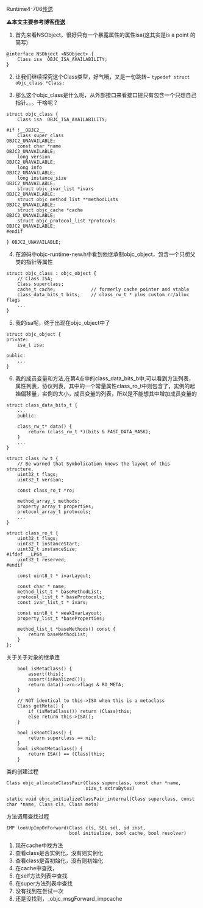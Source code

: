 Runtime4-706[传送](https://opensource.apple.com/tarballs/objc4/)

**:warning:本文主要参考博客[传送](http://zxfcumtcs.github.io/2014/07/08/Objective-c-Object-Model/)**
1. 首先来看NSObject，很好只有一个暴露属性的属性isa(这其实是is a point 的简写)
```
@interface NSObject <NSObject> {
    Class isa  OBJC_ISA_AVAILABILITY;
}
```

2. 让我们继续探究这个Class类型，好气哦，又是一句跳转~
`typedef struct objc_class *Class;`

3. 那么这个objc_class是什么呢，从外部接口来看接口提只有包含一个只想自己指针。。。干啥呢？
```
struct objc_class {
    Class isa  OBJC_ISA_AVAILABILITY;

#if !__OBJC2__
    Class super_class                                        OBJC2_UNAVAILABLE;
    const char *name                                         OBJC2_UNAVAILABLE;
    long version                                             OBJC2_UNAVAILABLE;
    long info                                                OBJC2_UNAVAILABLE;
    long instance_size                                       OBJC2_UNAVAILABLE;
    struct objc_ivar_list *ivars                             OBJC2_UNAVAILABLE;
    struct objc_method_list **methodLists                    OBJC2_UNAVAILABLE;
    struct objc_cache *cache                                 OBJC2_UNAVAILABLE;
    struct objc_protocol_list *protocols                     OBJC2_UNAVAILABLE;
#endif

} OBJC2_UNAVAILABLE;
```

4. 在源码中objc-runtime-new.h中看到他继承制objc_object，包含一个只想父类的指针等属性
```
struct objc_class : objc_object {
    // Class ISA;
    Class superclass;
    cache_t cache;             // formerly cache pointer and vtable
    class_data_bits_t bits;    // class_rw_t * plus custom rr/alloc flags
    ...
}
```

5. 我的isa呢，终于出现在objc_object中了
```
struct objc_object {
private:
    isa_t isa;

public:
    ...
}
```

6. 我的成员变量和方法,在第4点中的class_data_bits_b中,可以看到方法列表，属性列表，协议列表，其中的一个常量属性class_ro_t中则包含了，实例的起始偏移量，实例的大小，成员变量的列表，所以是不能想其中增加成员变量的
```
struct class_data_bits_t {
    ...
    public:

    class_rw_t* data() {
        return (class_rw_t *)(bits & FAST_DATA_MASK);
    }
    ...
}

struct class_rw_t {
    // Be warned that Symbolication knows the layout of this structure.
    uint32_t flags;
    uint32_t version;

    const class_ro_t *ro;

    method_array_t methods;
    property_array_t properties;
    protocol_array_t protocols;
    ...
}

struct class_ro_t {
    uint32_t flags;
    uint32_t instanceStart;
    uint32_t instanceSize;
#ifdef __LP64__
    uint32_t reserved;
#endif

    const uint8_t * ivarLayout;
    
    const char * name;
    method_list_t * baseMethodList;
    protocol_list_t * baseProtocols;
    const ivar_list_t * ivars;

    const uint8_t * weakIvarLayout;
    property_list_t *baseProperties;

    method_list_t *baseMethods() const {
        return baseMethodList;
    }
};

```

关于关于对象的继承连
```
    bool isMetaClass() {
        assert(this);
        assert(isRealized());
        return data()->ro->flags & RO_META;
    }

    // NOT identical to this->ISA when this is a metaclass
    Class getMeta() {
        if (isMetaClass()) return (Class)this;
        else return this->ISA();
    }

    bool isRootClass() {
        return superclass == nil;
    }
    bool isRootMetaclass() {
        return ISA() == (Class)this;
    }
```

类的创建过程
```
Class objc_allocateClassPair(Class superclass, const char *name, 
                             size_t extraBytes)
```

```                             
static void objc_initializeClassPair_internal(Class superclass, const char *name, Class cls, Class meta)
```

方法调用查找过程
```
IMP lookUpImpOrForward(Class cls, SEL sel, id inst, 
                       bool initialize, bool cache, bool resolver)
```
1. 现在cache中找方法
2. 查看class是否实例化，没有则实例化
3. 查看class是否初始化，没有则初始化
4. 在cache中查找，
5. 在self方法列表中查找
6. 在super方法列表中查找
7. 没有找到在尝试一次
8. 还是没找到，_objc_msgForward_impcache